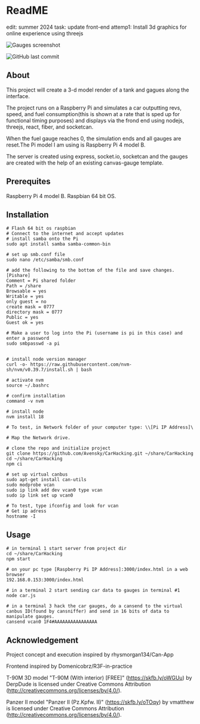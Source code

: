 # ReadME
edit: summer 2024
task: update front-end
attemp1: Install 3d graphics for online experience using threejs

![Gauges screenshot](https://user-images.githubusercontent.com/79558669/180919193-4b0581e3-ed1f-457c-8e1e-63e7c2ea8a78.png)


![GitHub last commit](https://img.shields.io/github/last-commit/crice114/CarHacking)


## About
This project will create a 3-d model render of a tank and gagues along the interface.

The project runs on a Raspberry Pi and simulates a car outputting revs, speed, and fuel consumption(this is shown at a rate that is sped up for functional timing purposes) and displays via the frond end using nodejs, threejs, react, fiber, and socketcan. 

When the fuel gauge reaches 0, the simulation ends and all gauges are reset.The Pi model I am using is Raspberry Pi 4 model B. 

The server is created using express, socket.io, socketcan and the gauges are created with the help of an existing canvas-gauge template. 

## Prerequites
Raspberry Pi 4 model B.
Raspbian 64 bit OS.

## Installation

```
# Flash 64 bit os raspbian
# Connect to the internet and accept updates
# install samba onto the Pi
sudo apt install samba samba-common-bin

# set up smb.conf file
sudo nano /etc/samba/smb.conf

# add the following to the bottom of the file and save changes.
[Pishare]
Comment = Pi shared folder
Path = /share
Browsable = yes
Writable = yes
only guest = no
create mask = 0777
directory mask = 0777
Public = yes
Guest ok = yes

# Make a user to log into the Pi (username is pi in this case) and enter a password
sudo smbpasswd -a pi


# install node version manager 
curl -o- https://raw.githubusercontent.com/nvm-sh/nvm/v0.39.7/install.sh | bash

# activate nvm
source ~/.bashrc

# confirm installation
command -v nvm

# install node
nvm install 18

# To test, in Network folder of your computer type: \\[Pi IP Address]\

# Map the Network drive.

# clone the repo and initialize project
git clone https://github.com/Avensky/CarHacking.git ~/share/CarHacking
cd ~/share/CarHacking
npm ci

# set up virtual canbus
sudo apt-get install can-utils
sudo modprobe vcan
sudo ip link add dev vcan0 type vcan
sudo ip link set up vcan0

# To test, type ifconfig and look for vcan
# Get ip adress
hostname -I
```



## Usage
```
# in terminal 1 start server from project dir
cd ~/share/CarHacking
npm start 

# on your pc type [Raspberry Pi IP Address]:3000/index.html in a web browser
192.168.0.153:3000/index.html

# in a terminal 2 start sending car data to gauges in terminal #1
node car.js

# in a terminal 3 hack the car gauges, do a cansend to the virtual canbus ID(found by cansniffer) and send in 16 bits of data to manipulate gauges.
cansend vcan0 1F4#AAAAAAAAAAAAAAAA
```
## Acknowledgement
Project concept and execution inspired by rhysmorgan134/Can-App

Frontend inspired by Domenicobrz/R3F-in-practice

T-90M 3D model
"T-90M (With interior) [FREE]" (https://skfb.ly/oWGUu) by DerpDude is licensed under Creative Commons Attribution (http://creativecommons.org/licenses/by/4.0/).

Panzer II model
"Panzer II (Pz.Kpfw. II)" (https://skfb.ly/oTOqy) by vmatthew is licensed under Creative Commons Attribution (http://creativecommons.org/licenses/by/4.0/).
